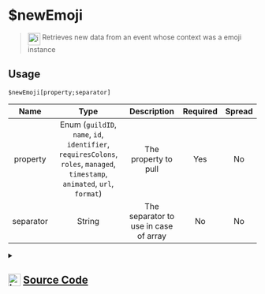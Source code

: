 # $newEmoji
> <img align="top" src="https://upload.wikimedia.org/wikipedia/commons/thumb/e/e4/Infobox_info_icon.svg/160px-Infobox_info_icon.svg.png?20150409153300" alt="image" width="25" height="auto"> Retrieves new data from an event whose context was a emoji instance
## Usage
```
$newEmoji[property;separator]
```
| Name | Type | Description | Required | Spread
| :---: | :---: | :---: | :---: | :---: |
property | Enum (`guildID`, `name`, `id`, `identifier`, `requiresColons`, `roles`, `managed`, `timestamp`, `animated`, `url`, `format`) | The property to pull | Yes | No
separator | String | The separator to use in case of array | No | No
<details>
<summary>
    
## <img align="top" src="https://cdn4.iconfinder.com/data/icons/iconsimple-logotypes/512/github-512.png" alt="image" width="25" height="auto">  [Source Code](https://github.com/tryforge/ForgeScript-V2/blob/main/src/native/newEmoji.ts)
    
</summary>
    
```ts
import { EmojiProperties, EmojiProperty } from "../properties/emoji"
import { GuildProperties, GuildProperty } from "../properties/guild"
import { RoleProperties, RoleProperty } from "../properties/role"
import { UserProperties, UserProperty } from "../properties/user"
import { ArgType, NativeFunction, Return } from "../structures"

export default new NativeFunction({
    name: "$newEmoji",
    version: "1.0.0",
    description: "Retrieves new data from an event whose context was a emoji instance",
    brackets: true,
    unwrap: true,
    args: [
        {
            name: "property",
            description: "The property to pull",
            rest: false,
            type: ArgType.Enum,
            enum: EmojiProperty,
            required: true,
        },
        {
            name: "separator",
            description: "The separator to use in case of array",
            rest: false,
            type: ArgType.String,
        },
    ],
    execute(ctx, [prop, sep]) {
        return Return.success(EmojiProperties[prop](ctx.states?.emoji?.new, sep))
    },
})

```
    
</details>